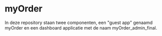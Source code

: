 # myOrder

In deze repository staan twee componenten, een "guest app" genaamd myOrder en een dashboard applicatie met de naam
myOrder_admin_final. 

